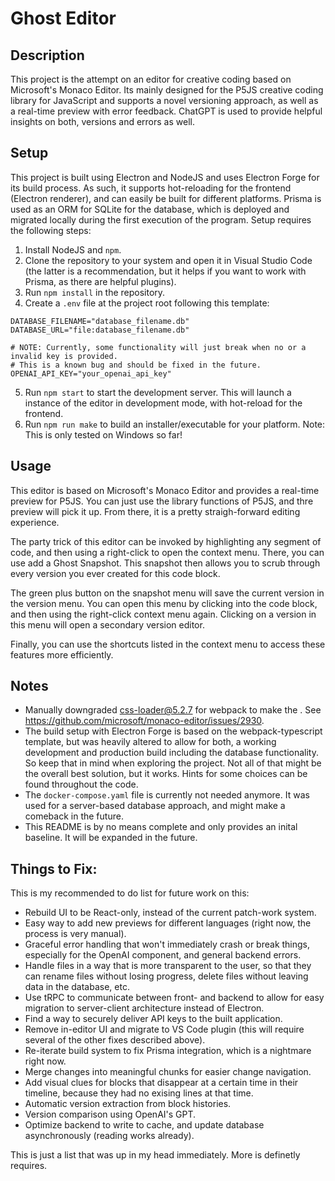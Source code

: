 # Ghost Editor

## Description

This project is the attempt on an editor for creative coding based on Microsoft's Monaco Editor. Its mainly designed for the P5JS creative coding library for JavaScript and supports a novel versioning approach, as well as a real-time preview with error feedback. ChatGPT is used to provide helpful insights on both, versions and errors as well.


## Setup

This project is built using Electron and NodeJS and uses Electron Forge for its build process. As such, it supports hot-reloading for the frontend (Electron renderer), and can easily be built for different platforms. Prisma is used as an ORM for SQLite for the database, which is deployed and migrated locally during the first execution of the program. Setup requires the following steps:

1. Install NodeJS and `npm`.
2. Clone the repository to your system and open it in Visual Studio Code (the latter is a recommendation, but it helps if you want to work with Prisma, as there are helpful plugins).
3. Run `npm install` in the repository.
4. Create a `.env` file at the project root following this template:

```
DATABASE_FILENAME="database_filename.db"
DATABASE_URL="file:database_filename.db"

# NOTE: Currently, some functionality will just break when no or a invalid key is provided.
# This is a known bug and should be fixed in the future.
OPENAI_API_KEY="your_openai_api_key"
```

5. Run `npm start` to start the development server. This will launch a instance of the editor in development mode, with hot-reload for the frontend.
6. Run `npm run make` to build an installer/executable for your platform. Note: This is only tested on Windows so far!


## Usage

This editor is based on Microsoft's Monaco Editor and provides a real-time preview for P5JS. You can just use the library functions of P5JS, and thre preview will pick it up. From there, it is a pretty straigh-forward editing experience.

The party trick of this editor can be invoked by highlighting any segment of code, and then using a right-click to open the context menu. There, you can use add a Ghost Snapshot. This snapshot then allows you to scrub through every version you ever created for this code block.

The green plus button on the snapshot menu will save the current version in the version menu. You can open this menu by clicking into the code block, and then using the right-click context menu again. Clicking on a version in this menu will open a secondary version editor.

Finally, you can use the shortcuts listed in the context menu to access these features more efficiently.


## Notes

- Manually downgraded css-loader@5.2.7 for webpack to make the . See https://github.com/microsoft/monaco-editor/issues/2930.
- The build setup with Electron Forge is based on the webpack-typescript template, but was heavily altered to allow for both, a working development and production build including the database functionality. So keep that in mind when exploring the project. Not all of that might be the overall best solution, but it works. Hints for some choices can be found throughout the code.
- The `docker-compose.yaml` file is currently not needed anymore. It was used for a server-based database approach, and might make a comeback in the future.
- This README is by no means complete and only provides an inital baseline. It will be expanded in the future.


## Things to Fix:

This is my recommended to do list for future work on this:

- Rebuild UI to be React-only, instead of the current patch-work system.
- Easy way to add new previews for different languages (right now, the process is very manual).
- Graceful error handling that won't immediately crash or break things, especially for the OpenAI component, and general backend errors.
- Handle files in a way that is more transparent to the user, so that they can rename files without losing progress, delete files without leaving data in the database, etc.
- Use tRPC to communicate between front- and backend to allow for easy migration to server-client architecture instead of Electron.
- Find a way to securely deliver API keys to the built application.
- Remove in-editor UI and migrate to VS Code plugin (this will require several of the other fixes described above).
- Re-iterate build system to fix Prisma integration, which is a nightmare right now.
- Merge changes into meaningful chunks for easier change navigation.
- Add visual clues for blocks that disappear at a certain time in their timeline, because they had no exising lines at that time.
- Automatic version extraction from block histories.
- Version comparison using OpenAI's GPT.
- Optimize backend to write to cache, and update database asynchronously (reading works already).

This is just a list that was up in my head immediately. More is definetly requires.
